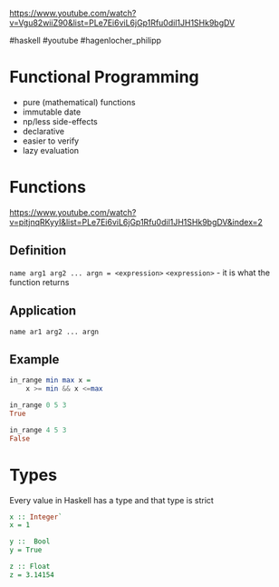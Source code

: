 https://www.youtube.com/watch?v=Vgu82wiiZ90&list=PLe7Ei6viL6jGp1Rfu0dil1JH1SHk9bgDV

#haskell #youtube 
#hagenlocher_philipp


# Functional Programming
- pure (mathematical) functions
- immutable date
- np/less side-effects
- declarative
- easier to verify
- lazy evaluation


# Functions 
https://www.youtube.com/watch?v=pitjnqRKyyI&list=PLe7Ei6viL6jGp1Rfu0dil1JH1SHk9bgDV&index=2
## Definition

`name arg1 arg2 ... argn = <expression>`
`<expression>` - it is what the function returns

## Application
`name ar1 arg2 ... argn`

## Example
```haskell
in_range min max x = 
	x >= min && x <=max

in_range 0 5 3
True

in_range 4 5 3
False

```


# Types
Every value in Haskell has a type and that type is strict

```haskell
x :: Integer`
x = 1

y ::  Bool
y = True

z :: Float
z = 3.14154
```




